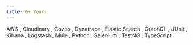 ```yaml
---
title: 6+ Years
---
```


AWS
, Cloudinary
, Coveo
, Dynatrace
, Elastic Search
, GraphQL
, JUnit
, Kibana
, Logstash
, Mule
, Python
, Selenium
, TestNG
, TypeScript